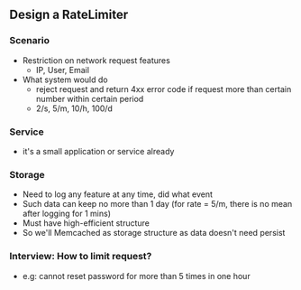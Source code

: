 ## Design a RateLimiter
### Scenario
- Restriction on network request features
	- IP, User, Email
- What system would do
	- reject request and return 4xx error code if request more than certain number within certain period
	- 2/s, 5/m, 10/h, 100/d

### Service
- it's a small application or service already

### Storage
- Need to log any feature at any time, did what event
- Such data can keep no more than 1 day (for rate = 5/m, there is no mean after logging for 1 mins)
- Must have high-efficient structure
- So we'll Memcached as storage structure as data doesn't need persist
### Interview: How to limit request?
- e.g: cannot reset password for more than 5 times in one hour

<!--stackedit_data:
eyJoaXN0b3J5IjpbLTIxMTM1MDA3MjAsLTIxNTMxMTM0MCw3Mz
A5OTgxMTZdfQ==
-->